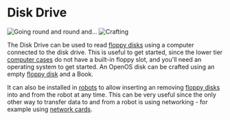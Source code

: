 # Disk Drive

![Going round and round and...](oredict:oc:diskDrive)
![Crafting](img/drive.png)

The Disk Drive can be used to read [floppy disks](../item/floppy.md) using a computer connected to the disk drive. This is useful to get started, since the lower tier [computer cases](../case1.md) do not have a built-in floppy slot, and you'll need an operating system to get started. An OpenOS disk can be crafted using an empty [floppy disk](../item/floppy.md) and a Book. 

It can also be installed in [robots](robot.md) to allow inserting an removing [floppy disks](../item/floppy.md) into and from the robot at any time. This can be very useful since the only other way to transfer data to and from a robot is using networking - for example using [network cards](../item/lanCard.md).
